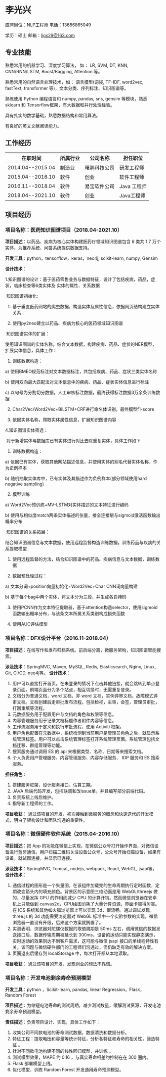 # 李光兴

应聘岗位：NLP工程师			 电话：13686865049

学历：硕士								邮箱：ligx29@163.com

## 专业技能

熟悉常用的机器学习、深度学习算法， 如： LR, SVM, DT, KNN, CNN/RNN/LSTM, Boost/Bagging, Attention 等。

熟悉常用的自然语言处理技术，如： 语言模型(词袋, TF-IDF, word2vec, fastText, transformer 等)，文本分类、序列标注、知识图谱等。

熟练使用 Python 编程语言和 numpy, pandas, sns, gensim 等模块，熟悉 sklearn 和 Tensorflow框架，有大数据和并行处理经验。

具有扎实的数学基础，熟悉数据结构和常用算法。

有良好的英文文献阅读能力。

## 工作经历

| 在职时间         | 所属行业 | 公司名称     | 担任职位    |
| ---------------- | -------- | ------------ | ----------- |
| 2014.04--2015.04 | 制造业   | 曙鹏科技公司 | 研发工程师  |
| 2015.04--2016.10 | 软件     | 创业         | 软件工程师  |
| 2016.11--2018.04 | 软件     | 易宝软件公司 | Java 工程师 |
| 2018.04--2021.10 | 软件     | 创业         | Java工程师  |

## 项目经历

### 项目名称：医药知识图谱项目（2018.04-2021.10）

 **项目描述**：以药品、疾病为核心实体构建医药疗领域知识图谱包含 6 类共 1.7 万个实体，为推荐系统、问答系统提供数据支持。

 **开发工具**：python，tensorflow，keras，neo4j, scikit-learn, numpy, Gensim

 **设计技术**：

​	1.知识图谱的设计：基于医药零售业务与数据特征，设计了包括疾病，药品，症状，临床检查等6类实体及	实体的属性、关系数据

​	知识图谱初始化:

1) 基于垂直医药网站的爬虫数据，构造实体及属性信息，依据网页结构建立实体关系

2) 使用py2neo建立以药品、疾病为核心的医药领域知识图谱

​	知识图谱实体的扩展：

​	使用知识图谱的实体名称，结合文本数据，构建疾病、药品、症状的NER模型，	扩展实体信息，具体工作：

1) 训练数据构造：

a) 使用BMEO规范标注对文本数据标注，共包括疾病、药品、症状三类实体名称

b) 使用双向最大匹配法对文本信息中的疾病、药品、症状实体信息进行标注

c) 以句号为分割切分数据，人工审核标注数据，最终获得标注数据3万余条训练数据

2) Char2Vec/Word2Vec+BiLSTM+CRF进行命名体识别，最终模型f1-score 

3) 依据实体名称，爬取实体属性信息，扩展知识图谱内容

4.知识图谱实体筛选：

​	对于新增实体与数据库已有实体进行对比去除重复实体，具体工作如下

1) 训练数据构造：

a) 依据已有实体，获取其他网站描述信息，并使用实体的别名代替实体名称，作为正例样本

b) 随机抽取实体库中，已有实体及其描述作为负例样本(部分领域使用hard negative sampling) 

2) 模型训练

a) Word2Vec预训练+MV-LSTM对实体描述的文本特征进行编码

b) 使用与相似度match两条实体描述的张量，接全连接层与sigmoid激活函数输出概率分布

​	知识图谱的关系拓展：

​	结合知识图谱信息与文本数据，使用远程监督构造训练数据，训练药品与疾病的关系提取模型

1) 使用远程监督的方法，结合知识图谱中的药品、疾病信息与文本数据，训练数据

2) 数据预处理过程：

a) 文本分词+position向量初始化+Word2Vec+Char CNN词向量构建

b) 基于每个bag中两个实体，将文本分为三段，并生成各自掩码

3) 使用PCNN作为文本特征提取器，基于attention构造selector，使用sigmoid函数输出概率分布，与该条文本所属关系类别构成损失函数

4) 使用AUC评估模型

### 项目名称：DFX设计平台（2016.11-2018.04）

 **项目描述**：在线写作和发布归档系统。前后端分离，微服务架构，知识图谱智能搜索。

 **涉及技术**：SpringMVC, Maven, MySQL, Redis, Elasticsearch, Nginx, Linux, Git, CI/CD, neo4j等。
 **设计技术**：

1. 用户可以直接打开首页，在未登录的情况下点击其他链接，就会跳转到单点登录页面。前端页面分为多个站点，相互切换时，无需重复登录。
2. 文档分为普通文档，word 文档，非 word 文档，实例评审文档，故障模式评审文档。文档创建后走审批发布流程。包括检视，主审，会签，管理员审批，打回重填等流程。
3. 元数据服务用于配置用户与文档的角色和权限等信息。
4. 内容管理服务用于记录文档标题作者附件内容等信息。
5. 工作流服务用于定义和执行审批流程，使用 Activiti 框架。
6. 用户角色配置在元数据中，系统检测到当前用户是管理员角色之后，就显示系统管理标签。用户可以点击系统管理标签打开系统管理页面。系统管理包括文档迁移、群组管理等功能。
7. 搜索服务通过调用 ES 的 api 来根据类型、名称、日期等来搜索文档。
8. 个人负责用户管理服务、内容管理服务、内容存储服务、 IDP 服务和 ES 搜索服务。

 **担任角色**：

1. 搭建服务框架，设计服务接口。估算工期。
2.  JAVA 后端代码开发，包括联调和改issue单。并且编写部分前端代码。
3. 负责系统上线后维护。
4. 指导新工程师的工作。

 **项目收获**：
通过该项目的开发，初次接触到微服务的概念和快速迭代的开发模式，明白了架构设计和团队沟通的重要性。

### 项目名称：微信硬件软件系统（2015.04-2016.10）

 **项目描述**：把 App 的功能在微信上实现，在微信公众号打开操作界面，对微信设备进行蓝牙通信。用户扫描二维码关注设备公众号，公众号开始扫描设备，如果有设备，就试图连接，并显示已连接。

 **涉及技术**：SpringMVC, Tomcat, nodejs, webpack, React, WebGL, jsapi等。
 **设计技术**：

1. 通信过程的图形是一个矢量图，在该组件加载完的生命周期执行定时函数，定期改变箭头内的填充颜色。背景区的示意图三维动画是用 WebGL/threejs 做的，尽量发挥 GPU 的作用而减少 CPU 的计算开销。然而微信浏览器在安卓机上只能做到 canvas2d，CPU绘图消耗了大量计算资源，界面卡顿得厉害。在 IOS 系统和其他如火狐浏览器上可以实现 3d，很流畅。通过调试发现，three.js 的 3d 功能需要浏览器对 WebGL 标准中一个实验参数的实现。微信浏览器一直没有升级，后来这个方案就搁置了。
2. 实测表明，浏览器对陀螺仪数据的取值周期是 50ms 左右，调用微信的数据发送接口后，数据传输周期被延长到 300ms，设备的运动只能实现静态演示，实时运动的效果则达不到客户需求，这可能与微信 jsapi 接口的单线程特性有关。该问题与微信硬件部门的工程师们沟通过，但仍缺乏有效的解决方案。
3. 页面退出后缓存到 localStorage 中，每次打开都从本地读取。

 **项目收获**：
通过该项目的开发，发现创业的想法不靠谱。

### 项目名称：开发电池剩余寿命预测模型

 **开发工具**：python ，Scikit-learn, pandas, linear Regression，Flask，Random Forest  

 **项目描述**：为缩短电池寿命的测试周期，减少测试数量，缓解测试资源，开发电池剩余寿命预测模型。

 **责任描述**：负责项目设计、实现，具体工作如下：

1. 收集公司不同款电池的寿命测试数据，数据清洗和数据分析。
2. 特征工程：提取电压和容量等统计特征，分析各特征和寿命的相关性，筛选特征 。
3. 针对不同款电池构建不同的线性回归模型，并训练 。
4. 测试模型效果，MAPE  约 0.16 ，与真实寿命相差约控制在在 300 圈内。
5. Flask 部署模型上线。
6. 优化模型，训练 Random Forest 开发通用寿命预测模型。